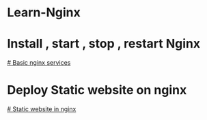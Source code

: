 # Learn-Nginx

# Install , start , stop , restart Nginx
<a href="https://github.com/ABOBAKAR-IT/Learn-Nginx/blob/master/basic%20nginx%20services.md"  > # Basic nginx services</a>

# Deploy Static website on nginx
<a href="https://github.com/ABOBAKAR-IT/Learn-Nginx/blob/master/static%20website%20in%20nginx.md"  > # Static website in nginx</a>